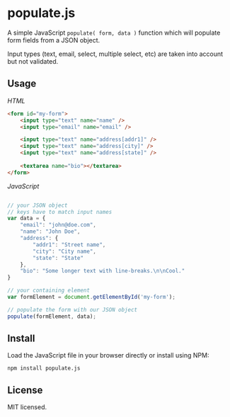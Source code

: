 populate.js
================

A simple JavaScript `populate( form, data )` function which will populate form fields from a JSON object.

Input types (text, email, select, multiple select, etc) are taken into account but not validated.

## Usage

*HTML*
```html
<form id="my-form">
	<input type="text" name="name" />
	<input type="email" name="email" />

	<input type="text" name="address[addr1]" />
	<input type="text" name="address[city]" />
	<input type="text" name="address[state]" />
	
	<textarea name="bio"></textarea>
</form>
```

*JavaScript*
```javascript

// your JSON object
// keys have to match input names
var data = {
	"email": "john@doe.com",
	"name": "John Doe",
	"address": {
		"addr1": "Street name",
		"city": "City name",
		"state": "State"
	},
	"bio": "Some longer text with line-breaks.\n\nCool."
}

// your containing element
var formElement = document.getElementById('my-form');

// populate the form with our JSON object
populate(formElement, data);
```

## Install

Load the JavaScript file in your browser directly or install using NPM:

```
npm install populate.js
```


## License
MIT licensed.
